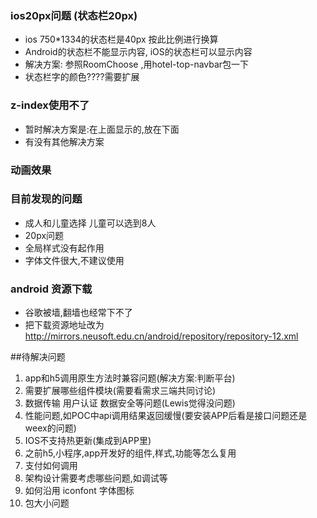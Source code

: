 ### ios20px问题 (状态栏20px)
- ios 750*1334的状态栏是40px 按此比例进行换算
- Android的状态栏不能显示内容, iOS的状态栏可以显示内容
- 解决方案: 参照RoomChoose ,用hotel-top-navbar包一下
- 状态栏字的颜色????需要扩展

### z-index使用不了
- 暂时解决方案是:在上面显示的,放在下面
- 有没有其他解决方案

### 动画效果

### 目前发现的问题
- 成人和儿童选择 儿童可以选到8人
- 20px问题
- 全局样式没有起作用
- 字体文件很大,不建议使用

### android 资源下载
- 谷歌被墙,翻墙也经常下不了
- 把下载资源地址改为 http://mirrors.neusoft.edu.cn/android/repository/repository-12.xml



##待解决问题
1. app和h5调用原生方法时兼容问题(解决方案:判断平台)
2. 需要扩展哪些组件模块(需要看需求三端共同讨论)
3. 数据传输 用户认证 数据安全等问题(Lewis觉得没问题)
4. 性能问题,如POC中api调用结果返回缓慢(要安装APP后看是接口问题还是weex的问题)
5. IOS不支持热更新(集成到APP里)
6. 之前h5,小程序,app开发好的组件,样式,功能等怎么复用
7. 支付如何调用
8. 架构设计需要考虑哪些问题,如调试等
9. 如何沿用 iconfont 字体图标
10. 包大小问题